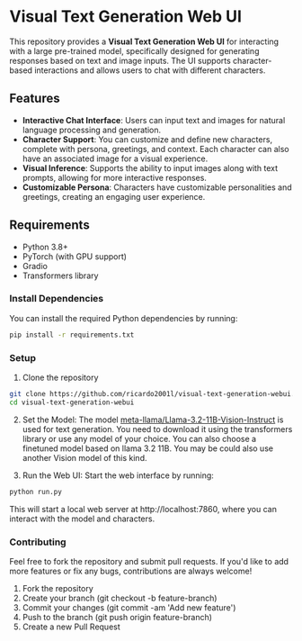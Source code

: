 # Visual Text Generation Web UI

This repository provides a **Visual Text Generation Web UI** for interacting with a large pre-trained model, specifically designed for generating responses based on text and image inputs. The UI supports character-based interactions and allows users to chat with different characters.

## Features

- **Interactive Chat Interface**: Users can input text and images for natural language processing and generation.
- **Character Support**: You can customize and define new characters, complete with persona, greetings, and context. Each character can also have an associated image for a visual experience.
- **Visual Inference**: Supports the ability to input images along with text prompts, allowing for more interactive responses.
- **Customizable Persona**: Characters have customizable personalities and greetings, creating an engaging user experience.

## Requirements

- Python 3.8+
- PyTorch (with GPU support)
- Gradio
- Transformers library

### Install Dependencies

You can install the required Python dependencies by running:

```bash
pip install -r requirements.txt
```

### Setup

1. Clone the repository

```bash
git clone https://github.com/ricardo2001l/visual-text-generation-webui.git
cd visual-text-generation-webui
```

2. Set the Model: The model [meta-llama/Llama-3.2-11B-Vision-Instruct](https://huggingface.co/meta-llama/Llama-3.2-11B-Vision-Instruct/) is used for text generation. You need to download it using the transformers library or use any model of your choice. You can also choose a finetuned model based on llama 3.2 11B. You may be could also use another Vision model of this kind.

3. Run the Web UI: Start the web interface by running:


```bash
python run.py
```
This will start a local web server at http://localhost:7860, where you can interact with the model and characters.


### Contributing

Feel free to fork the repository and submit pull requests. If you'd like to add more features or fix any bugs, contributions are always welcome!

1. Fork the repository
2. Create your branch (git checkout -b feature-branch)
3. Commit your changes (git commit -am 'Add new feature')
3. Push to the branch (git push origin feature-branch)
4. Create a new Pull Request
